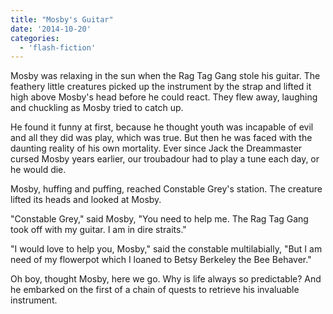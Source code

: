 ```yaml
---
title: "Mosby's Guitar"
date: '2014-10-20'
categories:
  - 'flash-fiction'
---
```


Mosby was relaxing in the sun when the Rag Tag Gang stole his guitar. The
feathery little creatures picked up the instrument by the strap and lifted it
high above Mosby's head before he could react. They flew away, laughing and
chuckling as Mosby tried to catch up.

He found it funny at first, because he thought youth was incapable of evil and
all they did was play, which was true. But then he was faced with the daunting
reality of his own mortality. Ever since Jack the Dreammaster cursed Mosby years
earlier, our troubadour had to play a tune each day, or he would die.

Mosby, huffing and puffing, reached Constable Grey's station. The creature
lifted its heads and looked at Mosby.

"Constable Grey," said Mosby, "You need to help me. The Rag Tag Gang took off
with my guitar. I am in dire straits."

"I would love to help you, Mosby," said the constable multilabially, "But I am
need of my flowerpot which I loaned to Betsy Berkeley the Bee Behaver."

Oh boy, thought Mosby, here we go. Why is life always so predictable? And he
embarked on the first of a chain of quests to retrieve his invaluable
instrument.
